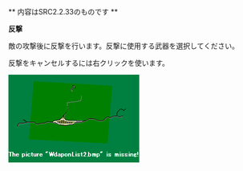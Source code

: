 ** 内容はSRC2.2.33のものです **

**反撃**

敵の攻撃後に反撃を行います。反撃に使用する武器を選択してください。

反撃をキャンセルするには右クリックを使います。

![](./images/bm16.gif)
